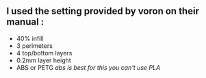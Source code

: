 I used the setting provided by voron on their manual :
---
- 40% infill
- 3 perimeters 
- 4 top/bottom layers
- 0.2mm layer height
- ABS or PETG *abs is best for this you can't use PLA*
